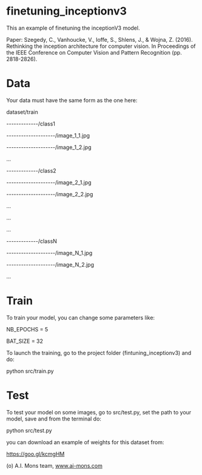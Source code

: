 # finetuning_inceptionv3

This an example of finetuning the inceptionV3 model.

Paper: Szegedy, C., Vanhoucke, V., Ioffe, S., Shlens, J., & Wojna, Z. (2016). Rethinking the inception architecture for computer vision. In Proceedings of the IEEE Conference on Computer Vision and Pattern Recognition (pp. 2818-2826).

# Data
Your data must have the same form as the one here:

dataset/train

-------------/class1

--------------------/image_1_1.jpg

--------------------/image_1_2.jpg

...

-------------/class2

--------------------/image_2_1.jpg

--------------------/image_2_2.jpg

...

...

...

-------------/classN

--------------------/image_N_1.jpg

--------------------/image_N_2.jpg

...

# Train
To train your model, you can change some parameters like:

NB_EPOCHS = 5

BAT_SIZE = 32

To launch the training, go to the  project folder (fintuning_inceptionv3) and do:

python src/train.py

# Test
To test your model on some images, go to src/test.py, set the path to your model, save and from the terminal do:

python src/test.py

you can download an example of weights for this dataset from:

https://goo.gl/kcmgHM 


(o) A.I. Mons team, www.ai-mons.com

